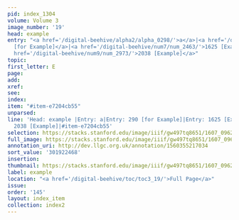 ```yaml
---
pid: index_1304
volume: Volume 3
image_number: '19'
head: example
entry: "<a href='/digital-beehive/alpha2/alpha_0298/'>a</a>|<a href='/digital-beehive/num2/num_0327/'>290
  [for Example]</a>|<a href='/digital-beehive/num7/num_2463/'>1625 [Example]</a>|<a
  href='/digital-beehive/num9/num_2973/'>2038 [Example]</a>"
topic:
first_letter: E
page:
add:
xref:
see:
index:
item: "#item-e7204cb55"
unparsed:
line: 'Head: example |Entry: a|Entry: 290 [for Example]|Entry: 1625 [Example]|Entry:
  2038 [Example]|#item-e7204cb55'
selection: https://stacks.stanford.edu/image/iiif/gw497tq8651/1607_0962/839,2468,685,154/full/0/default.jpg
full_image: https://stacks.stanford.edu/image/iiif/gw497tq8651/1607_0962/full/full/0/default.jpg
annotation_uri: http://dev.llgc.org.uk/annotation/1560355217034
sort_value: '301922468'
insertion:
thumbnail: https://stacks.stanford.edu/image/iiif/gw497tq8651/1607_0962/839,2468,685,154/150,/0/default.jpg
label: example
location: "<a href='/digital-beehive/toc/toc3_19/'>Full Page</a>"
issue:
order: '145'
layout: index_item
collection: index2
---
```

